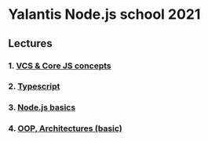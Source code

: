 # Yalantis Node.js school 2021

## Lectures

### 1. [VCS & Core JS concepts](lecture_01/readme.md)

### 2. [Typescript](lecture_02/readme.md)

### 3. [Node.js basics](lecture_03/readme.md)

### 4. [OOP, Architectures (basic)](lecture_04/readme.md)
